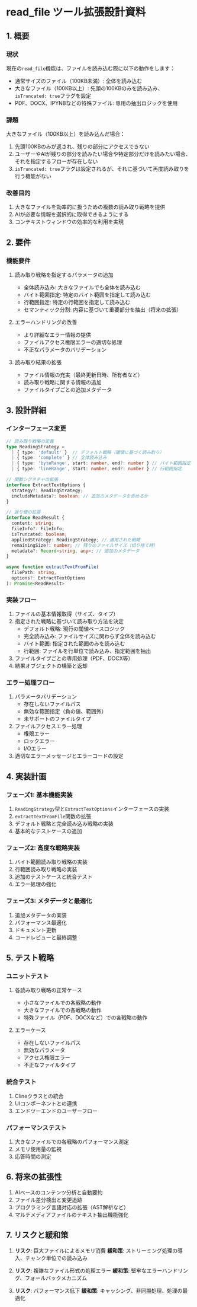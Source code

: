 # read_file ツール拡張設計資料

## 1. 概要

### 現状
現在の`read_file`機能は、ファイルを読み込む際に以下の動作をします：
- 通常サイズのファイル（100KB未満）: 全体を読み込む
- 大きなファイル（100KB以上）: 先頭の100KBのみを読み込み、`isTruncated: true`フラグを設定
- PDF、DOCX、IPYNBなどの特殊ファイル: 専用の抽出ロジックを使用

### 課題
大きなファイル（100KB以上）を読み込んだ場合：
1. 先頭100KBのみが返され、残りの部分にアクセスできない
2. ユーザーやAIが残りの部分を読みたい場合や特定部分だけを読みたい場合、それを指定するフローが存在しない
3. `isTruncated: true`フラグは設定されるが、それに基づいて再度読み取りを行う機能がない

### 改善目的
1. 大きなファイルを効率的に扱うための複数の読み取り戦略を提供
2. AIが必要な情報を選択的に取得できるようにする
3. コンテキストウィンドウの効率的な利用を実現

## 2. 要件

### 機能要件
1. 読み取り戦略を指定するパラメータの追加
   - 全体読み込み: 大きなファイルでも全体を読み込む
   - バイト範囲指定: 特定のバイト範囲を指定して読み込む
   - 行範囲指定: 特定の行範囲を指定して読み込む
   - セマンティック分割: 内容に基づいて重要部分を抽出（将来の拡張）

2. エラーハンドリングの改善
   - より詳細なエラー情報の提供
   - ファイルアクセス権限エラーの適切な処理
   - 不正なパラメータのバリデーション

3. 読み取り結果の拡張
   - ファイル情報の充実（最終更新日時、所有者など）
   - 読み取り戦略に関する情報の追加
   - ファイルタイプごとの追加メタデータ

## 3. 設計詳細

### インターフェース変更

```typescript
// 読み取り戦略の定義
type ReadingStrategy =
  | { type: 'default' }  // デフォルト戦略（閾値に基づく読み取り）
  | { type: 'complete' } // 全体読み込み
  | { type: 'byteRange', start: number, end?: number } // バイト範囲指定
  | { type: 'lineRange', start: number, end?: number } // 行範囲指定

// 関数シグネチャの拡張
interface ExtractTextOptions {
  strategy?: ReadingStrategy;
  includeMetadata?: boolean; // 追加のメタデータを含めるか
}

// 返り値の拡張
interface ReadResult {
  content: string;
  fileInfo?: FileInfo;
  isTruncated: boolean;
  appliedStrategy: ReadingStrategy; // 適用された戦略
  remainingSize?: number; // 残りのファイルサイズ（切り捨て時）
  metadata?: Record<string, any>; // 追加のメタデータ
}

async function extractTextFromFile(
  filePath: string,
  options?: ExtractTextOptions
): Promise<ReadResult>
```

### 実装フロー

1. ファイルの基本情報取得（サイズ、タイプ）
2. 指定された戦略に基づいて読み取り方法を決定
   - デフォルト戦略: 現行の閾値ベースロジック
   - 完全読み込み: ファイルサイズに関わらず全体を読み込む
   - バイト範囲: 指定された範囲のみを読み込む
   - 行範囲: ファイルを行単位で読み込み、指定範囲を抽出
3. ファイルタイプごとの専用処理（PDF、DOCX等）
4. 結果オブジェクトの構築と返却

### エラー処理フロー

1. パラメータバリデーション
   - 存在しないファイルパス
   - 無効な範囲指定（負の値、範囲外）
   - 未サポートのファイルタイプ
2. ファイルアクセスエラー処理
   - 権限エラー
   - ロックエラー
   - I/Oエラー
3. 適切なエラーメッセージとエラーコードの設定

## 4. 実装計画

### フェーズ1: 基本機能実装
1. `ReadingStrategy`型と`ExtractTextOptions`インターフェースの実装
2. `extractTextFromFile`関数の拡張
3. デフォルト戦略と完全読み込み戦略の実装
4. 基本的なテストケースの追加

### フェーズ2: 高度な戦略実装
1. バイト範囲読み取り戦略の実装
2. 行範囲読み取り戦略の実装
3. 追加のテストケースと統合テスト
4. エラー処理の強化

### フェーズ3: メタデータと最適化
1. 追加メタデータの実装
2. パフォーマンス最適化
3. ドキュメント更新
4. コードレビューと最終調整

## 5. テスト戦略

### ユニットテスト
1. 各読み取り戦略の正常ケース
   - 小さなファイルでの各戦略の動作
   - 大きなファイルでの各戦略の動作
   - 特殊ファイル（PDF、DOCXなど）での各戦略の動作

2. エラーケース
   - 存在しないファイルパス
   - 無効なパラメータ
   - アクセス権限エラー
   - 不正なファイルタイプ

### 統合テスト
1. Clineクラスとの統合
2. UIコンポーネントとの連携
3. エンドツーエンドのユーザーフロー

### パフォーマンステスト
1. 大きなファイルでの各戦略のパフォーマンス測定
2. メモリ使用量の監視
3. 応答時間の測定

## 6. 将来の拡張性

1. AIベースのコンテンツ分析と自動要約
2. ファイル差分検出と変更追跡
3. プログラミング言語対応の拡張（AST解析など）
4. マルチメディアファイルのテキスト抽出機能強化

## 7. リスクと緩和策

1. **リスク**: 巨大ファイルによるメモリ消費
   **緩和策**: ストリーミング処理の導入、チャンク単位での読み込み

2. **リスク**: 複雑なファイル形式の処理エラー
   **緩和策**: 堅牢なエラーハンドリング、フォールバックメカニズム

3. **リスク**: パフォーマンス低下
   **緩和策**: キャッシング、非同期処理、処理の最適化
